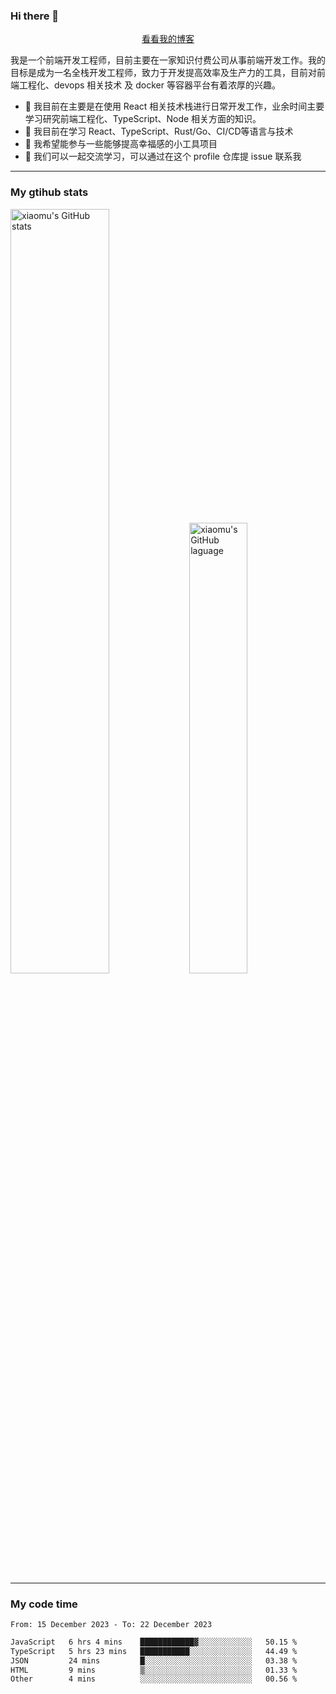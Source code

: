 ### Hi there 👋

<p align="center">
  <a href="https://blog.realjacket.fun">看看我的博客</a>
</p>

我是一个前端开发工程师，目前主要在一家知识付费公司从事前端开发工作。我的目标是成为一名全栈开发工程师，致力于开发提高效率及生产力的工具，目前对前端工程化、devops 相关技术 及 docker 等容器平台有着浓厚的兴趣。

- 🔭 我目前在主要是在使用 React 相关技术栈进行日常开发工作，业余时间主要学习研究前端工程化、TypeScript、Node 相关方面的知识。
- 🌱 我目前在学习 React、TypeScript、Rust/Go、CI/CD等语言与技术
- 👯 我希望能参与一些能够提高幸福感的小工具项目
- 💬 我们可以一起交流学习，可以通过在这个 profile 仓库提 issue 联系我

***

### My gtihub stats

<a><img src="https://github-readme-stats-git-masterrstaa-rickstaa.vercel.app/api?username=real-jacket&&show_icons=true" title="xiaomu's GitHub stats" alt="xiaomu's GitHub stats" style="width:56%;"/></a>
<a><img src="https://github-readme-stats-git-masterrstaa-rickstaa.vercel.app/api/top-langs/?username=real-jacket&layout=compact" title="xiaomu's GitHub laguage" alt="xiaomu's GitHub laguage" style="width:43%;"/><a/>

***

### My code time

<!--START_SECTION:waka-->

```txt
From: 15 December 2023 - To: 22 December 2023

JavaScript   6 hrs 4 mins    ████████████▓░░░░░░░░░░░░   50.15 %
TypeScript   5 hrs 23 mins   ███████████░░░░░░░░░░░░░░   44.49 %
JSON         24 mins         █░░░░░░░░░░░░░░░░░░░░░░░░   03.38 %
HTML         9 mins          ▒░░░░░░░░░░░░░░░░░░░░░░░░   01.33 %
Other        4 mins          ░░░░░░░░░░░░░░░░░░░░░░░░░   00.56 %
```

<!--END_SECTION:waka-->
